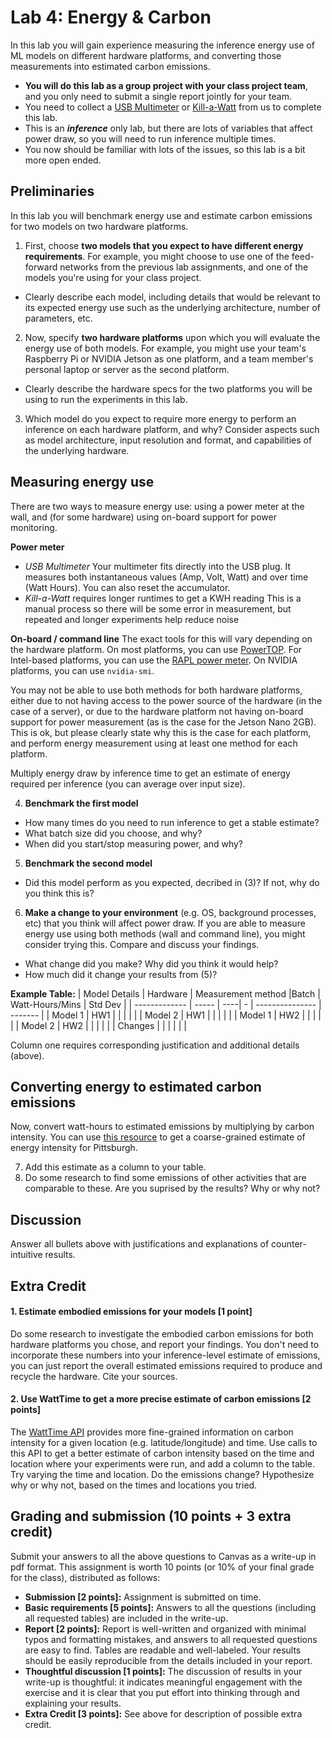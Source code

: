 Lab 4: Energy & Carbon
===
In this lab you will gain experience measuring the inference energy use of ML models on different hardware platforms, and converting those measurements into estimated carbon emissions.
-  **You will do this lab as a group project with your class project team**, and you only need to submit a single report jointly for your team.
- You need to collect a [USB Multimeter](https://www.amazon.com/gp/product/B07DCTG6LH/) or [Kill-a-Watt](https://www.amazon.com/P3-P4400-Electricity-Usage-Monitor/dp/B00009MDBU/) from us to complete this lab.
- This is an _**inference**_ only lab, but there are lots of variables that affect power draw, so you will need to run inference multiple times.
- You now should be familiar with lots of the issues, so this lab is a bit more open ended.

Preliminaries
---
In this lab you will benchmark energy use and estimate carbon emissions for two models on two hardware platforms. 
1. First, choose **two models that you expect to have different energy requirements**. For example, you might choose to use one of the feed-forward networks from the previous lab assignments, and one of the models you're using for your class project. 
 - Clearly describe each model, including details that would be relevant to its expected energy use such as the underlying architecture, number of parameters, etc.
2. Now, specify **two hardware platforms** upon which you will evaluate the energy use of both models. For example, you might use your team's Raspberry Pi or NVIDIA Jetson as one platform, and a team member's personal laptop or server as the second platform.
- Clearly describe the hardware specs for the two platforms you will be using to run the experiments in this lab.
3. Which model do you expect to require more energy to perform an inference on each hardware platform, and why? Consider aspects such as model architecture, input resolution and format, and capabilities of the underlying hardware.

Measuring energy use
---
There are two ways to measure energy use: using a power meter at the wall, and (for some hardware) using on-board support for power monitoring. 

**Power meter**
- *USB Multimeter* Your multimeter fits directly into the USB plug.  It measures both instantaneous values (Amp, Volt, Watt) and over time (Watt Hours).  You can also reset the accumulator.
- *Kill-a-Watt* requires longer runtimes to get a KWH reading
This is a manual process so there will be some error in measurement, but repeated and longer experiments help reduce noise

**On-board / command line**
The exact tools for this will vary depending on the hardware platform. On most platforms, you can use [PowerTOP](https://github.com/fenrus75/powertop). For Intel-based platforms, you can use the [RAPL power meter](https://web.eece.maine.edu/~vweaver/projects/rapl/). On NVIDIA platforms, you can use `nvidia-smi`.

You may not be able to use both methods for both hardware platforms, either due to not having access to the power source of the hardware (in the case of a server), or due to the hardware platform not having on-board support for power measurement (as is the case for the Jetson Nano 2GB). This is ok, but please clearly state why this is the case for each platform, and perform energy measurement using at least one method for each platform.

Multiply energy draw by inference time to get an estimate of energy required per inference (you can average over input size).

4. **Benchmark the first model**
  * How many times do you need to run inference to get a stable estimate?
  * What batch size did you choose, and why?
  * When did you start/stop measuring power, and why?
5. **Benchmark the second model**
  * Did this model perform as you expected, decribed in (3)? If not, why do you think this is?
6. **Make a change to your environment** (e.g. OS, background processes, etc) that you think will affect power draw. If you are able to measure energy use using both methods (wall and command line), you might consider trying this. Compare and discuss your findings. 
  * What change did you make? Why did you think it would help?
  * How much did it change your results from (5)?

**Example Table:**
| Model Details | Hardware | Measurement method |Batch | Watt-Hours/Mins | Std Dev |
| ------------- | ----- | ----| - | --------------- | ------- |
| Model 1       | HW1      |    |    |                |         |
| Model 2       | HW1      |     |   |                |         |
| Model 1       | HW2      |      |  |                |         |
| Model 2       | HW2      |     |   |                |         |
| Changes       |          |      |   |               |         |

Column one requires corresponding justification and additional details (above).

Converting energy to estimated carbon emissions
---
Now, convert watt-hours to estimated emissions by multiplying by carbon intensity. You can use [this resource](https://www.epa.gov/egrid/power-profiler#/) to get a coarse-grained estimate of energy intensity for Pittsburgh.

7. Add this estimate as a column to your table.
8. Do some research to find some emissions of other activities that are comparable to these. Are you suprised by the results? Why or why not?

Discussion
---
Answer all bullets above with justifications and explanations of counter-intuitive results.

Extra Credit
---
#### 1. Estimate embodied emissions for your models [1 point]
Do some research to investigate the embodied carbon emissions for both hardware platforms you chose, and report your findings. You don't need to incorporate these numbers into your inference-level estimate of emissions, you can just report the overall estimated emissions required to produce and recycle the hardware. Cite your sources.

#### 2. Use WattTime to get a more precise estimate of carbon emissions [2 points]
The [WattTime API](https://www.watttime.org/api-documentation/#introduction) provides more fine-grained information on carbon intensity for a given location (e.g. latitude/longitude) and time. Use calls to this API to get a better estimate of carbon intensity based on the time and location where your experiments were run, and add a column to the table. Try varying the time and location. Do the emissions change? Hypothesize why or why not, based on the times and locations you tried.


Grading and submission (10 points + 3 extra credit)
----
Submit your answers to all the above questions to Canvas as a write-up in pdf format. This assignment is worth 10 points 
(or 10% of your final grade for the class), distributed as follows: 
- **Submission [2 points]:** Assignment is submitted on time.
- **Basic requirements [5 points]:** Answers to all the questions (including all requested tables) are included in the write-up. 
- **Report [2 points]:** Report is well-written and organized with minimal typos and formatting mistakes, and answers to all requested questions are easy to find. Tables are readable and well-labeled. Your results should be easily reproducible from the details included in your report.
- **Thoughtful discussion [1 points]:** The discussion of results in your write-up is thoughtful: it indicates meaningful engagement with the exercise and it is clear that you put effort into thinking through and explaining your results.
- **Extra Credit [3 points]:** See above for description of possible extra credit.
